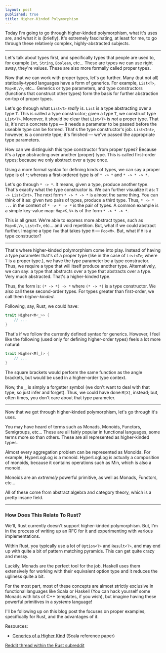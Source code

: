 ```yaml
---
layout: post
published: true
title: Higher-Kinded Polymorphism
---
```


Today I'm going to go through higher-kinded polymorphism, what it's uses are, and what it is (briefly). It's extremely fascinating, at least for me, to go through these relatively complex, highly-abstracted subjects.

---

Let's talk about types first, and specifically types that people are used to, for example `Int`, `String`, `Boolean`, etc... These are types we can use right away, they're values. These are also more formally called proper types.

Now that we can work with proper types, let's go further. Many (but not all) statically-typed languages have a form of generics. For example, `List<T>`, `Map<K,V>`, etc... Generics or type parameters, and type constructors (functions that construct other types) form the basis for further abstraction on-top of proper types.

Let's go through what `List<T>` *really* is. `List` is a type abstracting over a type `T`. This is called a type constructor; given a type `T`, we construct type `List<T>`. Moreover, it should be clear that `List<T>` is *not* a proper type. That is, it's not a concrete type &mdash; it needs a parameter to be passed before the useable type can be formed. That's the type constructor's job. `List<Int>`, however, *is* a concrete type; it's finished &mdash; we've passed the appropriate type parameters.

How can we distinguish this type constructor from proper types? Because it's a type abstracting over another (proper) type. This is called first-order types; because we only abstract over a type once.

Using a more formal syntax for defining kinds of types, we can say a proper type is of `*`; whereas a first-ordered type is of `* -> *` and `* -> * -> *`.

Let's go through `* -> *`. It means, given a type, produce another type. That's exactly what the type constructor is. We can further visualize it as: `T -> List<Int>`. The next form `* -> * -> *` is almost the same thing. You can think of it as: given two pairs of types, produce a third type. Thus, `* -> * ...` in the context of `* -> * -> *` is the pair of types. A common example is a simple key-value map: `Map<K,V>` is of the form `* -> * -> *`.

This is all great. We're able to express more abstract types, such as `Map<K,V>`, `List<T>`, etc... and void repetition. But, what if we could abstract further. Imagine a type `Foo` that takes type `M` &mdash; `Foo<M>`. But, what if `M` is a type constructor?

---

That's where higher-kinded polymorphism come into play. Instead of having a type parameter that's of a proper type (like in the case of `List<T>`; where `T` is a proper type.), we have the type parameter be a type constructor. Thus, we require a type that will itself produce another type. Alternatively, we can say: a type that abstracts over a type that abstracts over a type. Very much abstracted. That's a higher-kinded type.

Thus, the form is: `(* -> *) -> *` where `(* -> *)` is a type constructor. We also call these second-order types. For types greater than first-order, we call them *higher-kinded*.

Following, say, Rust, we could have:

```rust
trait Higher<M<_>> {
	// ...
}
```

That's if we follow the currently defined syntax for generics. However, I feel like the following (used only for defining higher-order types) feels a lot more natural:

```rust
trait Higher<M[_]> {
	// ...
}
```

The square brackets would perform the same function as the angle brackets, but would be used in a higher-order type context.

Now, the `_` is simply a forgetter symbol (we don't want to deal with that type, so just infer and forget). Thus, we could have done `M[X]`, instead; but, often times, you don't care about that type parameter.

---

Now that we got through higher-kinded polymorphism, let's go through it's uses.

You may have heard of terms such as Monads, Monoids, Functors, Semigroups, etc... These are all fairly popular in functional languages, some terms more so than others. These are all represented as higher-kinded types.

Almost every aggregation problem can be represented as Monoids. For example, HyperLogLog is a monoid. HyperLogLog is actually a composition of monoids, because it contains operations such as Min, which is also a monoid.

Monoids are an *extremely* powerful primitive, as well as Monads, Functors, etc...

All of these come from abstract algebra and category theory, which is a pretty insane field.

----

### How Does This Relate To Rust?

We'll, Rust currently doesn't support higher-kinded polymorphism. But, I'm in the process of writing up an RFC for it and experimenting with various implementations.

Within Rust, you typically use a lot of `Option<T>` and `Result<T>`, and may end up with quite a bit of pattern matching pyramids. This can get quite crazy and messy.

Luckily, Monads are the perfect tool for the job. Haskell uses them extensively for working with their equivalent option type and it reduces the ugliness quite a bit.

For the most part, most of these concepts are almost strictly exclusive in functional languages like Scala or Haskell (You can hack yourself some Monads with lots of C++ templates, if you wish), but imagine having these powerful primitives in a *systems* language!

I'll be following up on this blog post the focuses on proper examples, specifically for Rust, and the advantages of it.

Resources:

* [Generics of a Higher Kind](http://adriaanm.github.io/files/higher.pdf) (Scala reference paper)


[Reddit thread within the Rust subreddit](http://www.reddit.com/r/rust/comments/2212j2/higherkinded_polymorphism/)